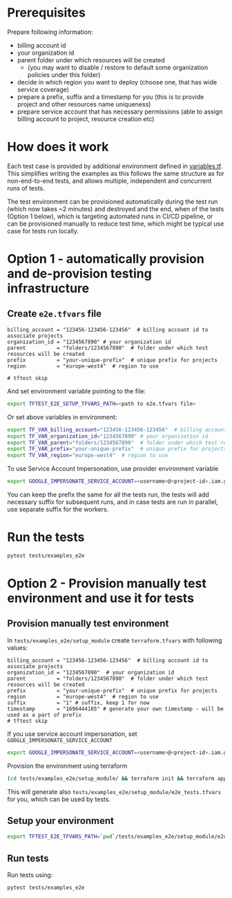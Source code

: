 # Prerequisites
Prepare following information:
* billing account id
* your organization id
* parent folder under which resources will be created
  * (you may want to disable / restore to default some organization policies under this folder) 
* decide in which region you want to deploy (choose one, that has wide service coverage)
* prepare a prefix, suffix and a timestamp for you (this is to provide project and other resources name uniqueness)
* prepare service account that has necessary permissions (able to assign billing account to project, resource creation etc)

# How does it work
Each test case is provided by additional environment defined in [variables.tf](./variables.tf). This simplifies writing the examples as this follows the same structure as for non-end-to-end tests, and allows multiple, independent and concurrent runs of tests.

The test environment can be provisioned automatically during the test run (which now takes ~2 minutes) and destroyed and the end, when of the tests (Option 1 below), which is targeting automated runs in CI/CD pipeline, or can be provisioned manually to reduce test time, which might be typical use case for tests run locally.

# Option 1 - automatically provision and de-provision testing infrastructure

## Create `e2e.tfvars` file
```hcl
billing_account = "123456-123456-123456"  # billing account id to associate projects
organization_id = "1234567890" # your organization id
parent          = "folders/1234567890"  # folder under which test resources will be created
prefix          = "your-unique-prefix"  # unique prefix for projects
region          = "europe-west4"  # region to use

# tftest skip
```
And set environment variable pointing to the file:
```bash
export TFTEST_E2E_SETUP_TFVARS_PATH=<path to e2e.tfvars file>
```

Or set above variables in environment:
```bash
export TF_VAR_billing_account="123456-123456-123456"  # billing account id to associate projects
export TF_VAR_organization_id="1234567890" # your organization id
export TF_VAR_parent="folders/1234567890"  # folder under which test resources will be created
export TF_VAR_prefix="your-unique-prefix"  # unique prefix for projects
export TV_VAR_region="europe-west4"  # region to use
```

To use Service Account Impersonation, use provider environment variable
```bash
export GOOGLE_IMPERSONATE_SERVICE_ACCOUNT=<username>@<project-id>.iam.gserviceaccount.com
```

You can keep the prefix the same for all the tests run, the tests will add necessary suffix for subsequent runs, and in case tests are run in parallel, use separate suffix for the workers.
# Run the tests
```bash
pytest tests/examples_e2e
```

# Option 2 - Provision manually test environment and use it for tests
## Provision manually test environment
In `tests/examples_e2e/setup_module` create `terraform.tfvars` with following values:
```hcl
billing_account = "123456-123456-123456"  # billing account id to associate projects
organization_id = "1234567890"  # your organization id
parent          = "folders/1234567890"  # folder under which test resources will be created
prefix          = "your-unique-prefix"  # unique prefix for projects
region          = "europe-west4"  # region to use
suffix          = "1" # suffix, keep 1 for now
timestamp       = "1696444185" # generate your own timestamp - will be used as a part of prefix
# tftest skip
```

If you use service account impersonation, set `GOOGLE_IMPERSONATE_SERVICE_ACCOUNT`
```bash
export GOOGLE_IMPERSONATE_SERVICE_ACCOUNT=<username>@<project-id>.iam.gserviceaccount.com
```

Provision the environment using terraform
```bash
(cd tests/examples_e2e/setup_module/ && terraform init && terraform apply)
```

This will generate also `tests/examples_e2e/setup_module/e2e_tests.tfvars` for you, which can be used by tests.

## Setup your environment
```bash
export TFTEST_E2E_TFVARS_PATH=`pwd`/tests/examples_e2e/setup_module/e2e_tests.tfvars  # generated above
```

## Run tests
Run tests using:
```bash
pytest tests/examples_e2e
```
